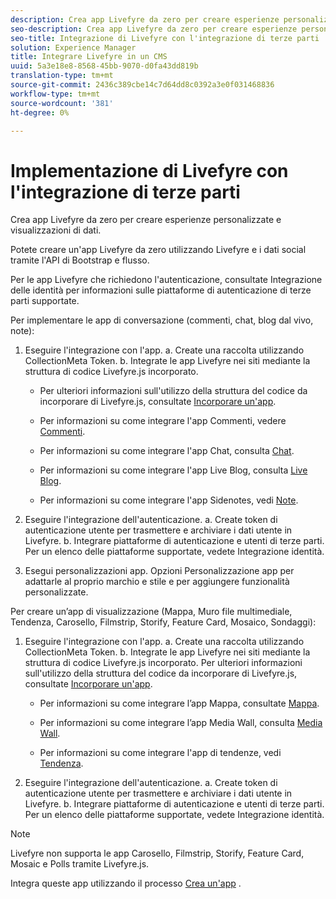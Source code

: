 ```yaml
---
description: Crea app Livefyre da zero per creare esperienze personalizzate e visualizzazioni di dati.
seo-description: Crea app Livefyre da zero per creare esperienze personalizzate e visualizzazioni di dati.
seo-title: Integrazione di Livefyre con l'integrazione di terze parti
solution: Experience Manager
title: Integrare Livefyre in un CMS
uuid: 5a3e18e8-8568-45bb-9070-d0fa43dd819b
translation-type: tm+mt
source-git-commit: 2436c389cbe14c7d64dd8c0392a3e0f031468836
workflow-type: tm+mt
source-wordcount: '381'
ht-degree: 0%

---
```



# Implementazione di Livefyre con l&#39;integrazione di terze parti

Crea app Livefyre da zero per creare esperienze personalizzate e visualizzazioni di dati.

Potete creare un&#39;app Livefyre da zero utilizzando Livefyre e i dati social tramite l&#39;API di Bootstrap e flusso.

Per le app Livefyre che richiedono l&#39;autenticazione, consultate Integrazione delle identità per informazioni sulle piattaforme di autenticazione di terze parti supportate.

Per implementare le app di conversazione (commenti, chat, blog dal vivo, note):

1. Eseguire l&#39;integrazione con l&#39;app.
a. Create una raccolta utilizzando CollectionMeta Token.
b. Integrate le app Livefyre nei siti mediante la struttura di codice Livefyre.js incorporato.

   * Per ulteriori informazioni sull&#39;utilizzo della struttura del codice da incorporare di Livefyre.js, consultate [Incorporare un&#39;app](/help/implementation/c-getting-started/c-implementation-process/c-using-livefyre.js-to-create-customize-and-use-apps-on-your-site.md).

   * Per informazioni su come integrare l&#39;app Commenti, vedere [Commenti](/help/using/c-about-apps/c-comments/c-comments.md).

   * Per informazioni su come integrare l&#39;app Chat, consulta [Chat](/help/using/c-about-apps/c-chat-app/c-chat-app.md).

   * Per informazioni su come integrare l&#39;app Live Blog, consulta [Live Blog](/help/using/c-about-apps/c-liveblog-app/c-liveblog-app.md).

   * Per informazioni su come integrare l&#39;app Sidenotes, vedi [Note](/help/using/c-about-apps/c-sidenotes-app/c-sidenotes-app.md).

1. Eseguire l&#39;integrazione dell&#39;autenticazione.
a. Create token di autenticazione utente per trasmettere e archiviare i dati utente in Livefyre.
b. Integrare piattaforme di autenticazione e utenti di terze parti. Per un elenco delle piattaforme supportate, vedete Integrazione [](/help/implementation/t-about-identity-integration/t-about-identity-integration.md)identità.

1. Esegui personalizzazioni app. Opzioni Personalizzazione app per adattarle al proprio marchio e stile e per aggiungere funzionalità personalizzate.

Per creare un’app di visualizzazione (Mappa, Muro file multimediale, Tendenza, Carosello, Filmstrip, Storify, Feature Card, Mosaico, Sondaggi):

1. Eseguire l&#39;integrazione con l&#39;app.
a. Create una raccolta utilizzando CollectionMeta Token.
b. Integrate le app Livefyre nei siti mediante la struttura di codice Livefyre.js incorporato. Per ulteriori informazioni sull&#39;utilizzo della struttura del codice da incorporare di Livefyre.js, consultate [Incorporare un&#39;app](/help/implementation/c-getting-started/c-implementation-process/c-using-livefyre.js-to-create-customize-and-use-apps-on-your-site.md).

   * Per informazioni su come integrare l’app Mappa, consultate [Mappa](/help/using/c-about-apps/c-map-app/c-map-app.md).

   * Per informazioni su come integrare l’app Media Wall, consulta [Media Wall](/help/using/c-about-apps/c-media-wall-app/c-media-wall-app.md).

   * Per informazioni su come integrare l&#39;app di tendenze, vedi [Tendenza](/help/using/c-about-apps/c-trending-app/c-trending-app.md).

1. Eseguire l&#39;integrazione dell&#39;autenticazione.
a. Create token di autenticazione utente per trasmettere e archiviare i dati utente in Livefyre.
b. Integrare piattaforme di autenticazione e utenti di terze parti. Per un elenco delle piattaforme supportate, vedete Integrazione [](/help/implementation/t-about-identity-integration/t-about-identity-integration.md)identità.

>[!NOTE]
>
>Livefyre non supporta le app Carosello, Filmstrip, Storify, Feature Card, Mosaic e Polls tramite Livefyre.js.

Integra queste app utilizzando il processo [Crea un&#39;app](/help/using/c-about-apps/c-create-an-app.md) .